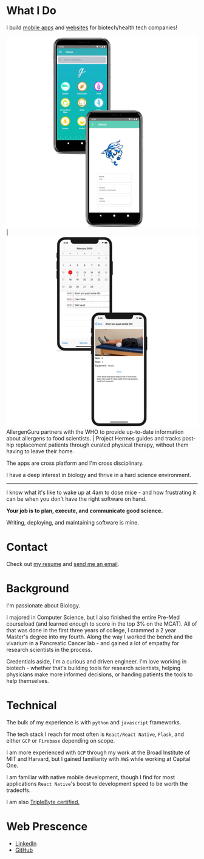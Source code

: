 # What I Do

I build [mobile apps](https://apps.apple.com/app/allergen-guru/id1373922308) and [websites](https://depmap.org/portal/) for biotech/health tech companies!

![](./mast.png) | ![](./hermes.png)
AllergenGuru partners with the WHO to provide up-to-date information about allergens to food scientists. | Project Hermes guides and tracks post-hip replacement patients through curated physical therapy, without them having to leave their home.

The apps are cross platform and I'm cross disciplinary.

I have a deep interest in biology and thrive in a hard science environment.

---

I know what it's like to wake up at 4am to dose mice - and how frustrating it can be when you don't have the right software on hand.

**Your job is to plan, execute, and communicate good science.**

Writing, deploying, and maintaining software is mine.

# Contact

Check out [my resume](https://nishantjha.org/resume.pdf) and [send me an email](mailto:me@nishantjha.org).

# Background

I'm passionate about Biology.

I majored in Computer Science, but I also finished the entire Pre-Med courseload (and learned enough to score in the top 3% on the MCAT). All of that was done in the first three years of college, I crammed a 2 year Master's degree into my fourth. Along the way I worked the bench and the vivarium in a Pancreatic Cancer lab - and gained a lot of empathy for research scientists in the process.

Credentials aside, I'm a curious and driven engineer. I'm love working in biotech - whether that's building tools for research scientists, helping physicians make more informed decisions, or handing patients the tools to help themselves.

# Technical

The bulk of my experience is with `python` and `javascript` frameworks.

The tech stack I reach for most often is `React/React Native`, `Flask`, and either `GCP` or `Firebase` depending on scope.

I am more experienced with `GCP` through my work at the Broad Institute of MIT and Harvard, but I gained familiarity with `AWS` while working at Capital One.

I am familiar with native mobile development, though I find for most applications `React Native`'s boost to development speed to be worth the tradeoffs.

I am also [TripleByte certified.](https://triplebyte.com/certificate/YAiPxpq)

# Web Prescence

 - [LinkedIn](https://linkedin.com/in/ninjha01/)
 - [GitHub](https://github.com/ninjha01/)
